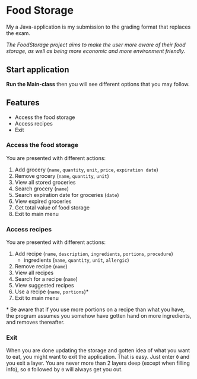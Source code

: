 # Food Storage
My a Java-application is my submission to the grading format that replaces the exam.

<i>The FoodStorage project aims to make the user more aware of their
food storage, as well as being more economic and more environment friendly.</i>

## Start application
<b>Run the Main-class</b> then you will see different options that you may follow.

## Features
- Access the food storage
- Access recipes
- Exit

### Access the food storage
You are presented with different actions:
1. Add grocery (`name`, `quantity`, `unit`, `price`, `expiration date`)
2. Remove grocery (`name`, `quantity`, `unit`)
3. View all stored groceries
4. Search grocery (`name`)
5. Search expiration date for groceries (`date`)
6. View expired groceries
7. Get total value of food storage
8. Exit to main menu

### Access recipes
You are presented with different actions:
1. Add recipe (`name`, `description`, `ingredients`, `portions`, `procedure`)
   - ingredients (`name`, `quantity`, `unit`, `allergic`)
2. Remove recipe (`name`)
3. View all recipes
4. Search for a recipe (`name`)
5. View suggested recipes
6. Use a recipe (`name`, `portions`)\*
7. Exit to main menu

\* Be aware that if you use more portions on a recipe than what you have,
the program assumes you somehow have gotten hand on more ingredients, and removes thereafter.

### Exit
When you are done updating the storage and gotten idea of what you want to eat,
you might want to exit the application. That is easy. Just enter `0` and you exit a layer.
You are never more than 2 layers deep (except when filling info), so `0` followed by `0`
will always get you out.
